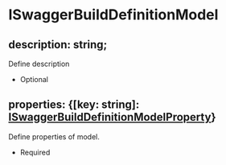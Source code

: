 # ISwaggerBuildDefinitionModel

## description: string;

Define description
- Optional

## properties: {[key: string]: [ISwaggerBuildDefinitionModelProperty](./i-swagger-build-definition-model-property.md)}

Define properties of model.
- Required